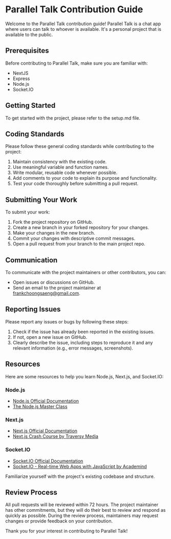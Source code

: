 # Parallel Talk Contribution Guide

Welcome to the Parallel Talk contribution guide! Parallel Talk is a chat app where users can talk to whoever is available. It's a personal project that is available to the public.

## Prerequisites

Before contributing to Parallel Talk, make sure you are familiar with:

- NextJS
- Express
- Node.js
- Socket.IO

## Getting Started

To get started with the project, please refer to the setup.md file.

## Coding Standards

Please follow these general coding standards while contributing to the project:

1. Maintain consistency with the existing code.
2. Use meaningful variable and function names.
3. Write modular, reusable code whenever possible.
4. Add comments to your code to explain its purpose and functionality.
5. Test your code thoroughly before submitting a pull request.

## Submitting Your Work

To submit your work:

1. Fork the project repository on GitHub.
2. Create a new branch in your forked repository for your changes.
3. Make your changes in the new branch.
4. Commit your changes with descriptive commit messages.
5. Open a pull request from your branch to the main project repo.

## Communication

To communicate with the project maintainers or other contributors, you can:

- Open issues or discussions on GitHub.
- Send an email to the project maintainer at frankchoongsaeng@gmail.com.

## Reporting Issues

Please report any issues or bugs by following these steps:

1. Check if the issue has already been reported in the existing issues.
2. If not, open a new issue on GitHub.
3. Clearly describe the issue, including steps to reproduce it and any relevant information (e.g., error messages, screenshots).

## Resources

Here are some resources to help you learn Node.js, Next.js, and Socket.IO:

### Node.js
- [Node.js Official Documentation](https://nodejs.org/en/docs/)
- [The Node.js Master Class](https://pirple.thinkific.com/courses/the-nodejs-master-class)

### Next.js
- [Next.js Official Documentation](https://nextjs.org/docs)
- [Next.js Crash Course by Traversy Media](https://www.youtube.com/watch?v=mTz0GXj8NN0)

### Socket.IO
- [Socket.IO Official Documentation](https://socket.io/docs/v4)
- [Socket.IO - Real-time Web Apps with JavaScript by Academind](https://www.youtube.com/watch?v=2nXQQ7Dv7iU)

Familiarize yourself with the project's existing codebase and structure.

## Review Process

All pull requests will be reviewed within 72 hours. The project maintainer has other commitments, but they will do their best to review and respond as quickly as possible. During the review process, maintainers may request changes or provide feedback on your contribution.

Thank you for your interest in contributing to Parallel Talk!
